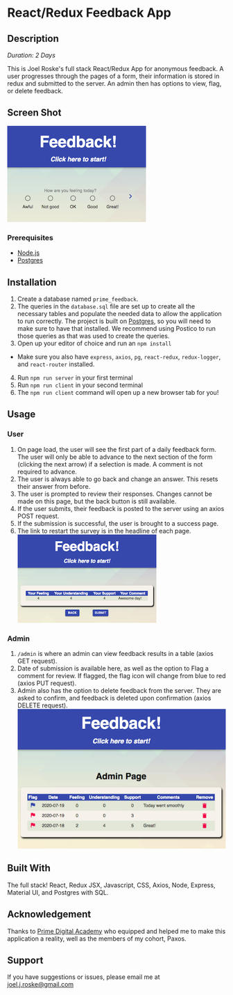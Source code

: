 # React/Redux Feedback App

## Description

_Duration: 2 Days_

This is Joel Roske's full stack React/Redux App for anonymous feedback. A user progresses through the pages of a form, their information is stored in redux and submitted to the server. An admin then has options to view, flag, or delete feedback.

## Screen Shot
![Joel Roske Redux Feedback](wireframes/Redux-feedback-feeling.png)

### Prerequisites

- [Node.js](https://nodejs.org/en/)
- [Postgres](https://www.postgresql.org/download/)

## Installation

1. Create a database named `prime_feedback`.
2. The queries in the `database.sql` file are set up to create all the necessary tables and populate the needed data to allow the application to run correctly. The project is built on [Postgres](https://www.postgresql.org/download/), so you will need to make sure to have that installed. We recommend using Postico to run those queries as that was used to create the queries. 
3. Open up your editor of choice and run an `npm install`
- Make sure you also have `express`, `axios`, `pg`, `react-redux`, `redux-logger`, and `react-router` installed.
4. Run `npm run server` in your first terminal
5. Run `npm run client` in your second terminal
6. The `npm run client` command will open up a new browser tab for you!

## Usage

### User
1. On page load, the user will see the first part of a daily feedback form. The user will only be able to advance to the next section of the form (clicking the next arrow) if a selection is made. A comment is not required to advance.
2. The user is always able to go back and change an answer. This resets their answer from before.
3. The user is prompted to review their responses. Changes cannot be made on this page, but the back button is still available.
4. If the user submits, their feedback is posted to the server using an axios POST request.
5. If the submission is successful, the user is brought to a success page.
6. The link to restart the survey is in the headline of each page.
![Joel Roske Redux Feedback](wireframes/Redux-feedback-review.png)
### Admin

1. `/admin` is where an admin can view feedback results in a table (axios GET request).
2. Date of submission is available here, as well as the option to Flag a comment for review. If flagged, the flag icon will change from blue to red (axios PUT request).
3. Admin also has the option to delete feedback from the server. They are asked to confirm, and feedback is deleted upon confirmation (axios DELETE request).
![Joel Roske Redux Feedback](wireframes/Redux-feedback-admin.png)
## Built With

The full stack! React, Redux JSX, Javascript, CSS, Axios, Node, Express, Material UI, and Postgres with SQL.

## Acknowledgement
Thanks to [Prime Digital Academy](www.primeacademy.io) who equipped and helped me to make this application a reality, well as the members of my cohort, Paxos.

## Support
If you have suggestions or issues, please email me at [joel.j.roske@gmail.com](www.google.com)